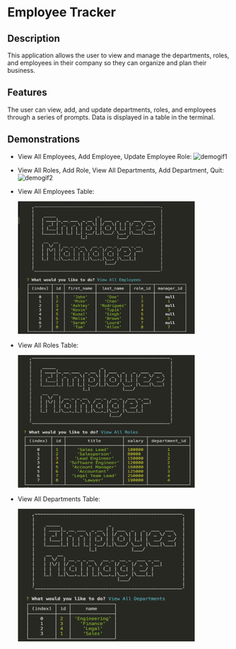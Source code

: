 # Employee Tracker

## Description

This application allows the user to view and manage the departments, roles, and employees in their company so they can organize and plan their business.

## Features

The user can view, add, and update departments, roles, and employees through a series of prompts. Data is displayed in a table in the terminal.

## Demonstrations

- View All Employees, Add Employee, Update Employee Role:
  <img src="./assets/employeetracker1.gif" alt="demogif1" width="650" height="525"/>

- View All Roles, Add Role, View All Departments, Add Department, Quit:
  <img src="./assets/employeetracker2.gif" alt="demogif2" width="650" height="550"/>

- View All Employees Table:

  <img src="./assets/employeetable.png" alt="employees" width="400" height="300"/>

- View All Roles Table:

  <img src="./assets/rolestable.png" alt="roles" width="400" height="300"/>

- View All Departments Table:

  <img src="./assets/departmenttable.png" alt="departments" width="400" height="300"/>
